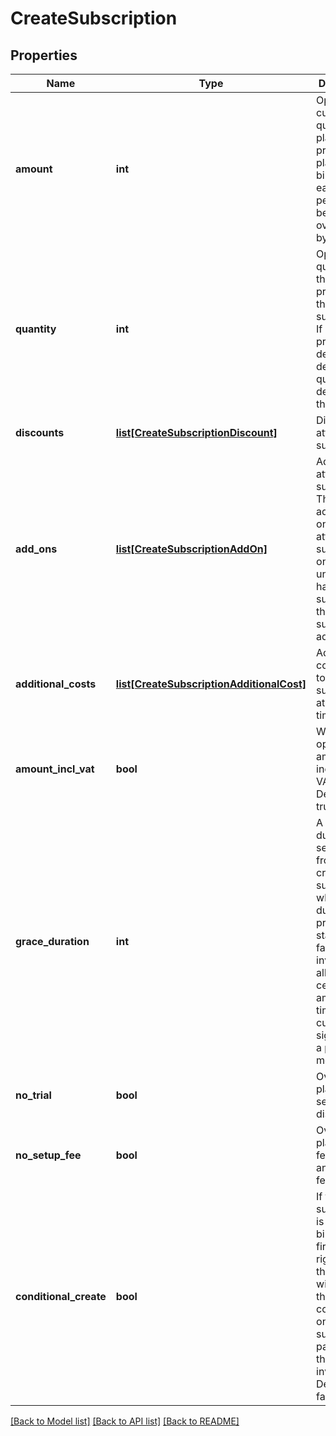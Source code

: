 # CreateSubscription

## Properties
Name | Type | Description | Notes
------------ | ------------- | ------------- | -------------
**amount** | **int** | Optional custom per quantity plan price. If provided the plan price billed for each billing period will be overridden by this price. | [optional] 
**quantity** | **int** | Optional quantity of the plan product for this subscription. If not provided the default is the default plan quantity defined for the plan. | [optional] 
**discounts** | [**list[CreateSubscriptionDiscount]**](CreateSubscriptionDiscount.md) | Discounts to attach to subscription | [optional] 
**add_ons** | [**list[CreateSubscriptionAddOn]**](CreateSubscriptionAddOn.md) | Add-ons to attach to subscription. The same add-on can only be attached to subscription once unless unique handles are supplied for the subscription add-on. | [optional] 
**additional_costs** | [**list[CreateSubscriptionAdditionalCost]**](CreateSubscriptionAdditionalCost.md) | Additional costs to add to subscription at creation time | [optional] 
**amount_incl_vat** | **bool** | Whether the optional amount is including VAT. Defaults to true. | [optional] 
**grace_duration** | **int** | A grace duration in seconds from the creation of a subscription where no dunning process is started for a failing invoice. This allows a certain amount of time for the customer to sign up with a payment method. | [optional] 
**no_trial** | **bool** | Override plan trial settings and disable trial | [optional] 
**no_setup_fee** | **bool** | Override plan setup fee settings and disable fee | [optional] 
**conditional_create** | **bool** | If the subscription is eligible to bill for the first period right away, this option will make the creation conditional on a successful payment of the first invoice. Default is false. | [optional] 

[[Back to Model list]](../README.md#documentation-for-models) [[Back to API list]](../README.md#documentation-for-api-endpoints) [[Back to README]](../README.md)


